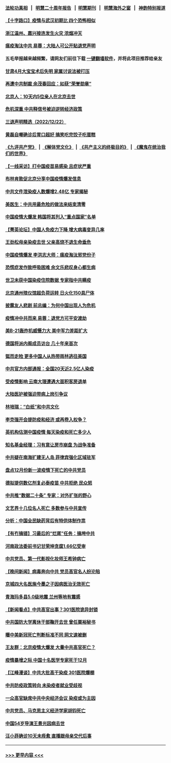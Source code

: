 #### [法轮功真相](https://github.com/gfw-breaker/truth/blob/master/README.md?t=0) &nbsp;&nbsp;|&nbsp;&nbsp; [明慧二十周年报告](https://github.com/gfw-breaker/mh-reports/blob/master/README.md?t=0) &nbsp;&nbsp;|&nbsp;&nbsp;[明慧期刊](https://github.com/gfw-breaker/mh-qikan) &nbsp;&nbsp;|&nbsp;&nbsp; [明慧海外之窗](https://github.com/gfw-breaker/mh-news/blob/master/README.md?t=0) &nbsp;&nbsp;|&nbsp;&nbsp; [神韵特别报道](https://github.com/gfw-breaker/mh-news/blob/master/shenyun.md?t=0)
#### [【十字路口】疫情与武汉初期比  四个恐怖相似](../pages/nsc413/n13889787.md?t=12231543) 
#### [浙江温州、嘉兴接连发生火灾 浓烟冲天](../pages/nsc413/n13890260.md?t=12231543) 
#### [瘟疫淘汰中共 易蓉：大陆人可公开贴退党声明](../pages/nsc413/n13890040.md?t=12231543) 
#### 五毛举报越来越频繁，请网友们前往下载 [一键翻墙软件](https://github.com/gfw-breaker/ssr-accounts)，并将此项目推荐给亲友
#### [甘肃4月大宝宝术后失明 家属讨说法被打压](../pages/nsc413/n13890180.md?t=12231543) 
#### [再遭中共制裁 余茂春回应：如获“荣誉勋章”](../pages/nsc413/n13890124.md?t=12231543) 
#### [北京人：10天内5位亲人在北京去世](../pages/nsc413/n13890179.md?t=12231543) 
#### [危机深重 中共释信号被迫逆转经济政策](../pages/nsc413/n13890171.md?t=12231543) 
#### [三退声明精选（2022/12/22）](../pages/nsc413/n13890200.md?t=12231543) 
#### [黄磊自嘲确诊后胃口超好 搞笑吃完饺子吃蛋糕](../pages/nsc413/n13890065.md?t=12231543) 
#### [《九评共产党》](https://github.com/begood0513/9ping.md/blob/master/README.md) &nbsp;|&nbsp; [《解体党文化》](../../../../jtdwh.md/blob/master/README.md)  &nbsp;|&nbsp; [《共产主义的终极目的》](../../../../gczydzjmd.md/blob/master/README.md) &nbsp;|&nbsp; [《魔鬼在统治我们的世界》](../../../../mgztzwmdsj.md/blob/master/README.md) 
#### [【一线采访】打中国疫苗易感染 且症状严重](../pages/nsc413/n13889221.md?t=12231543) 
#### [布林肯敦促北京分享中国疫情爆发信息](../pages/nsc413/n13889975.md?t=12231543) 
#### [中共文件泄染疫人数爆增2.48亿 专家揭秘](../pages/nsc413/n13889954.md?t=12231543) 
#### [美医生：中共用最危险的做法来结束清零](../pages/nsc413/n13889983.md?t=12231543) 
#### [中国疫情大爆发 韩国将其列入“重点国家”名单](../pages/nsc413/n13890018.md?t=12231543) 
#### [【菁英论坛】中国人免疫力下降 增大病毒变异几率](../pages/nsc413/n13889955.md?t=12231543) 
#### [王劲松母亲染疫去世 父亲高烧不退生命垂危](../pages/nsc413/n13890022.md?t=12231543) 
#### [中国疫情爆发 李洪志大师：瘟疫淘汰邪党份子](../pages/nsc413/n13889513.md?t=12231543) 
#### [恐慌症发作致呼吸困难 余文乐悲叹身心都生病](../pages/nsc413/n13890051.md?t=12231543) 
#### [世卫未获中国染疫住院数据 专家指中共瞒疫](../pages/nsc413/n13889924.md?t=12231543) 
#### [北京通州殡仪馆超负荷运转 日火化150具尸体](../pages/nsc413/n13889971.md?t=12231543) 
#### [披露友人悲剧 前总编：为何中国出现人为危机](../pages/nsc413/n13889979.md?t=12231543) 
#### [疫情冲中共而来 易蓉：退党方可平安渡劫](../pages/nsc413/n13889953.md?t=12231543) 
#### [美B-21轰炸机威慑力大 美中军力差距扩大](../pages/nsc413/n13888690.md?t=12231543) 
#### [德国将派内阁成员访台 几十年来首次](../pages/nsc413/n13889940.md?t=12231543) 
#### [铤而走险 更多中国人从热带雨林逃往美国](../pages/nsc413/n13889947.md?t=12231543) 
#### [中共官方内部通报：全国20天近2.5亿人染疫](../pages/nsc413/n13889945.md?t=12231543) 
#### [受疫情影响 云南大理遭遇大面积客房退单](../pages/nsc413/n13889946.md?t=12231543) 
#### [大陆医护被强迫带病上岗引争议](../pages/nsc413/n13889654.md?t=12231543) 
#### [林培瑞：“白纸”和中共文化](../pages/nsc413/n13889935.md?t=12231543) 
#### [李克强开会提防疫和经济 或再卷入权争？](../pages/nsc413/n13889903.md?t=12231543) 
#### [英机构估测中国疫情 每天染疫和死亡多少人](../pages/nsc413/n13889902.md?t=12231543) 
#### [知名基金经理：习有意让房市崩盘 为战争准备](../pages/nsc413/n13889833.md?t=12231543) 
#### [中共疑在南海扩建无人岛 菲律宾强化区域驻军](../pages/nsc413/n13889789.md?t=12231543) 
#### [盘点12月份新一波疫情下死亡的中共党员](../pages/nsc413/n13889538.md?t=12231543) 
#### [德拟提供数亿剂复必泰疫苗 中共拒绝 民众怒](../pages/nsc413/n13889761.md?t=12231543) 
#### [中共推“数据二十条” 专家：对外扩张的野心](../pages/nsc413/n13889277.md?t=12231543) 
#### [文艺界十几位名人死亡 多数参与中共宣传](../pages/nsc413/n13889786.md?t=12231543) 
#### [分析：中国全民缺药背后有特供体制作祟](../pages/nsc413/n13889709.md?t=12231543) 
#### [【有冇搞错】习最后的“烂尾”任务：搞垮中共](../pages/nsc413/n13889717.md?t=12231543) 
#### [河南政法委前书记甘荣坤贪腐1.66亿受审](../pages/nsc413/n13889474.md?t=12231543) 
#### [中共党员、第一代影视化妆师王希钟病亡](../pages/nsc413/n13889473.md?t=12231543) 
#### [【晚间新闻】病毒奔向中共 党员高官名人纷沦陷](../pages/nsc413/n13889627.md?t=12231543) 
#### [京城四大名医施今墨之子因病医治无效死亡](../pages/nsc413/n13889598.md?t=12231543) 
#### [青海玛多县5.0级地震 兰州等地有震感](../pages/nsc413/n13889585.md?t=12231543) 
#### [【新闻看点】中共高官出事？301医院诡异封锁](../pages/nsc413/n13889322.md?t=12231543) 
#### [中共国防大学离休干部鞠开去世 曾任粟裕秘书](../pages/nsc413/n13889476.md?t=12231543) 
#### [曝中美新冠死亡判断标准不同 网文速被删](../pages/nsc413/n13889389.md?t=12231543) 
#### [王友群：北京疫情大爆发 大量中共高官死亡？](../pages/nsc413/n13889267.md?t=12231543) 
#### [疫情暴增之际 中国十名医学专家死于12月](../pages/nsc413/n13889416.md?t=12231543) 
#### [【江峰漫谈】中共大批高干染疫 301医院爆棚](../pages/nsc413/n13889429.md?t=12231543) 
#### [中共防疫政策转向 未染疫者就业受歧视](../pages/nsc413/n13889392.md?t=12231543) 
#### [一众高官缺席中共中央经济会议 染疫或为主因](../pages/nsc413/n13889370.md?t=12231543) 
#### [中共党员、马克思主义经济学家胡钧死亡](../pages/nsc413/n13889345.md?t=12231543) 
#### [中国54岁导演王景光因病去世](../pages/nsc413/n13889357.md?t=12231543) 
#### [汪小菲确诊10天未痊愈 直播跟母亲交代后事](../pages/nsc413/n13889299.md?t=12231543) 

----
#### [ >>> 更早内容 <<< ](../indexes/nsc413-earlier.md)
